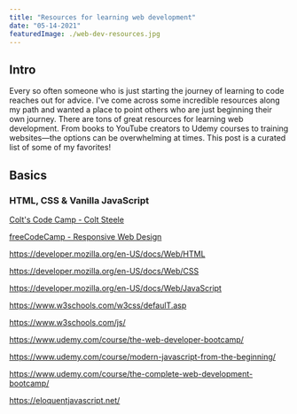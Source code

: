 ```yaml
---
title: "Resources for learning web development"
date: "05-14-2021"
featuredImage: ./web-dev-resources.jpg
---
```


## Intro

Every so often someone who is just starting the journey of learning to code reaches out for advice. I've come across some incredible resources along my path and wanted a place to point others who are just beginning their own journey. There are tons of great resources for learning web development. From books to YouTube creators to Udemy courses to training websites&mdash;the options can be overwhelming at times. This post is a curated list of some of my favorites!

## Basics

### HTML, CSS & Vanilla JavaScript

<a href="https://www.youtube.com/watch?v=SF_Xl5TOGlY&list=PLblA84xge2_xNtaFnZhefjFbnDrpySKD3" target="_blank">Colt's Code Camp - Colt Steele</a>

<a href="https://www.freecodecamp.org/learn/responsive-web-design/" target="_blank">freeCodeCamp - Responsive Web Design</a>

https://developer.mozilla.org/en-US/docs/Web/HTML

https://developer.mozilla.org/en-US/docs/Web/CSS

https://developer.mozilla.org/en-US/docs/Web/JavaScript

https://www.w3schools.com/w3css/defaulT.asp

https://www.w3schools.com/js/

https://www.udemy.com/course/the-web-developer-bootcamp/

https://www.udemy.com/course/modern-javascript-from-the-beginning/

https://www.udemy.com/course/the-complete-web-development-bootcamp/

https://eloquentjavascript.net/
